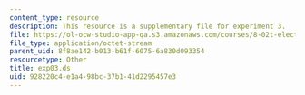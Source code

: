 ```yaml
---
content_type: resource
description: This resource is a supplementary file for experiment 3.
file: https://ol-ocw-studio-app-qa.s3.amazonaws.com/courses/8-02t-electricity-and-magnetism-spring-2005/928220c4e1a498bc37b141d2295457e3_exp03.ds
file_type: application/octet-stream
parent_uid: 8f8ae142-b013-b61f-6075-6a830d093354
resourcetype: Other
title: exp03.ds
uid: 928220c4-e1a4-98bc-37b1-41d2295457e3
---
```

